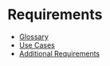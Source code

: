 # Requirements

* [Glossary](Glossary.md)
* [Use Cases](UseCases.md)
* [Additional Requirements](AdditionalRequirements.md)